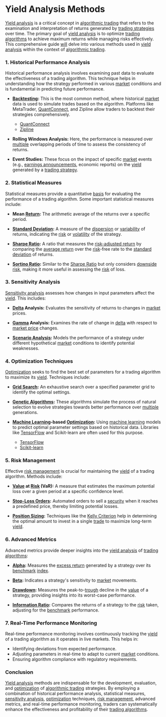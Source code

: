 # Yield Analysis Methods

[Yield analysis](../y/yield_analysis.md) is a critical concept in [algorithmic trading](../a/algorithmic_trading.md) that refers to the examination and interpretation of returns generated by [trading strategies](../t/trading_strategies.md) over time. The primary goal of [yield analysis](../y/yield_analysis.md) is to optimize [trading algorithms](../t/trading_algorithms.md) to achieve maximum returns while managing risks effectively. This comprehensive guide [will](../w/will.md) delve into various methods used in [yield analysis](../y/yield_analysis.md) within the context of [algorithmic trading](../a/algorithmic_trading.md). 

### 1. Historical Performance Analysis

Historical performance analysis involves examining past data to evaluate the effectiveness of a trading algorithm. This technique helps in understanding how the strategy performed in various [market](../m/market.md) conditions and is fundamental in predicting future performance.

- **[Backtesting](../b/backtesting.md):** This is the most common method, where historical [market](../m/market.md) data is used to simulate trades based on the algorithm. Platforms like MetaTrader, [QuantConnect](../q/quantconnect.md), and Zipline allow traders to backtest their strategies comprehensively.
  
    - [QuantConnect](https://www.quantconnect.com)
    - [Zipline](https://www.zipline.io)

- **Rolling Windows Analysis:** Here, the performance is measured over [multiple](../m/multiple.md) overlapping periods of time to assess the consistency of returns.
  
- **Event Studies:** These focus on the impact of specific [market](../m/market.md) events (e.g., [earnings announcements](../e/earnings_announcements.md), economic reports) on the [yield](../y/yield.md) generated by a [trading strategy](../t/trading_strategy.md).

### 2. Statistical Measures

Statistical measures provide a quantitative [basis](../b/basis.md) for evaluating the performance of a trading algorithm. Some important statistical measures include:

- **Mean [Return](../r/return.md):** The arithmetic average of the returns over a specific period.

- **[Standard Deviation](../s/standard_deviation.md):** A measure of the [dispersion](../d/dispersion.md) or [variability](../v/variability.md) of returns, indicating the [risk](../r/risk.md) or [volatility](../v/volatility.md) of the strategy.

- **[Sharpe Ratio](../s/sharpe_ratio.md):** A ratio that measures the [risk-adjusted return](../r/risk-adjusted_return.md) by comparing the [average return](../a/average_return.md) over the [risk](../r/risk.md)-free rate to the [standard deviation](../s/standard_deviation.md) of returns.

- **[Sortino Ratio](../s/sortino_ratio.md):** Similar to the [Sharpe Ratio](../s/sharpe_ratio.md) but only considers [downside risk](../d/downside_risk.md), making it more useful in assessing the [risk](../r/risk.md) of loss.

### 3. Sensitivity Analysis

[Sensitivity analysis](../s/sensitivity_analysis.md) assesses how changes in input parameters affect the [yield](../y/yield.md). This includes:

- **[Delta](../d/delta.md) Analysis:** Evaluates the sensitivity of returns to changes in [market](../m/market.md) prices.
  
- **[Gamma](../g/gamma.md) Analysis:** Examines the rate of change in [delta](../d/delta.md) with respect to [market price](../m/market_price.md) changes.

- **[Scenario Analysis](../s/scenario_analysis.md):** Models the performance of a strategy under different hypothetical [market](../m/market.md) conditions to identify potential weaknesses.

### 4. Optimization Techniques

[Optimization](../o/optimization.md) seeks to find the best set of parameters for a trading algorithm to maximize its [yield](../y/yield.md). Techniques include:

- **[Grid Search](../g/grid_search_in_trading.md):** An exhaustive search over a specified parameter grid to identify the optimal settings.
  
- **[Genetic Algorithms](../g/genetic_algorithms_in_trading.md):** These algorithms simulate the process of natural selection to evolve strategies towards better performance over [multiple](../m/multiple.md) generations.

- **[Machine Learning](../m/machine_learning.md)-based [Optimization](../o/optimization.md):** Using [machine learning](../m/machine_learning.md) models to predict optimal parameter settings based on historical data. Libraries like [TensorFlow](../t/tensorflow.md) and Scikit-learn are often used for this purpose.
  
    - [TensorFlow](https://www.tensorflow.org)
    - [Scikit-learn](https://scikit-learn.org)

### 5. Risk Management

Effective [risk management](../r/risk_management.md) is crucial for maintaining the [yield](../y/yield.md) of a trading algorithm. Methods include:

- **[Value](../v/value.md) at [Risk](../r/risk.md) (VaR):** A measure that estimates the maximum potential loss over a given period at a specific confidence level.

- **[Stop-Loss Orders](../s/stop-loss_orders.md):** Automated orders to sell a [security](../s/security.md) when it reaches a predefined price, thereby limiting potential losses.

- **[Position Sizing](../p/position_sizing.md):** Techniques like the [Kelly Criterion](../k/kelly_criterion.md) help in determining the optimal amount to invest in a single [trade](../t/trade.md) to maximize long-term [yield](../y/yield.md).

### 6. Advanced Metrics

Advanced metrics provide deeper insights into the [yield analysis](../y/yield_analysis.md) of [trading algorithms](../t/trading_algorithms.md):

- **[Alpha](../a/alpha.md):** Measures the [excess return](../e/excess_return.md) generated by a strategy over its [benchmark](../b/benchmark.md) [index](../i/index_instrument.md).
  
- **[Beta](../b/beta.md):** Indicates a strategy's sensitivity to [market](../m/market.md) movements.
  
- **[Drawdown](../d/drawdown.md):** Measures the peak-to-[trough](../t/trough.md) decline in the [value](../v/value.md) of a strategy, providing insights into its worst-case performance.

- **[Information Ratio](../i/information_ratio.md):** Compares the returns of a strategy to the [risk](../r/risk.md) taken, adjusting for the [benchmark](../b/benchmark.md) performance.

### 7. Real-Time Performance Monitoring

Real-time performance monitoring involves continuously tracking the [yield](../y/yield.md) of a trading algorithm as it operates in live markets. This helps in:

- Identifying deviations from expected performance.
- Adjusting parameters in real-time to adapt to current [market](../m/market.md) conditions.
- Ensuring algorithm compliance with regulatory requirements.

### Conclusion

[Yield analysis](../y/yield_analysis.md) methods are indispensable for the development, evaluation, and [optimization](../o/optimization.md) of [algorithmic trading](../a/algorithmic_trading.md) strategies. By employing a combination of historical performance analysis, statistical measures, [sensitivity analysis](../s/sensitivity_analysis.md), [optimization](../o/optimization.md) techniques, [risk management](../r/risk_management.md), advanced metrics, and real-time performance monitoring, traders can systematically enhance the effectiveness and profitability of their [trading algorithms](../t/trading_algorithms.md).